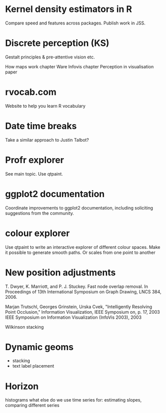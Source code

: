 # Kernel density estimators in R

Compare speed and features across packages.  Publish work in JSS.

# Discrete perception (KS)

Gestalt principles & pre-attentive vision etc.

How maps work chapter
Ware Infovis chapter
Perception in visualisation paper

# rvocab.com

Website to help you learn R vocabulary

# Date time breaks

Take a similar approach to Justin Talbot?

# Profr explorer

See main topic. Use qtpaint.

# ggplot2 documentation

Coordinate improvements to ggplot2 documentation, including soliciting suggestions from the community.

# colour explorer

Use qtpaint to write an interactive explorer of different colour spaces.  Make it possible to generate smooth paths.  Or scales from one point to another

# New position adjustments

T. Dwyer, K. Marriott, and P. J. Stuckey. Fast node overlap removal. In Proceedings of 13th International Symposium on Graph Drawing, LNCS 384, 2006.

Marjan Trutschl, Georges Grinstein, Urska Cvek, "Intelligently Resolving Point Occlusion," Information Visualization, IEEE Symposium on, p. 17, 2003 IEEE Symposium on Information Visualization (InfoVis 2003), 2003 

Wilkinson stacking

# Dynamic geoms

* stacking
* text label placement

# Horizon

histograms
what else do we use time series for: estimating slopes, comparing different series